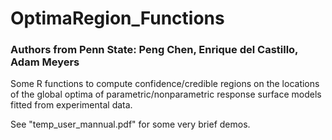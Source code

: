 # OptimaRegion_Functions

### Authors from Penn State: Peng Chen, Enrique del Castillo, Adam Meyers

Some R functions to compute confidence/credible regions on the locations of the global optima of parametric/nonparametric response surface models fitted from experimental data.

See "temp_user_mannual.pdf" for some very brief demos. 
